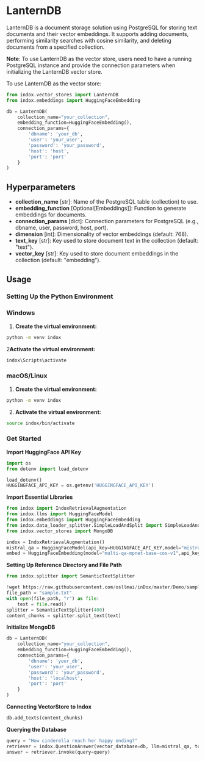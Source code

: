 # LanternDB
LanternDB is a document storage solution using PostgreSQL for storing text documents and their vector embeddings. It supports adding documents, performing similarity searches with cosine similarity, and deleting documents from a specified collection.

**Note**: To use LanternDB as the vector store, users need to have a running PostgreSQL instance and provide the connection parameters when initializing the LanternDB vector store.

To use LanternDB as the vector store:

```python
from indox.vector_stores import LanternDB
from indox.embeddings import HuggingFaceEmbedding

db = LanternDB(
    collection_name="your_collection",
    embedding_function=HuggingFaceEmbedding(),
    connection_params={
        'dbname': 'your_db',
        'user': 'your_user',
        'password': 'your_password',
        'host': 'host',
        'port': 'port'
    }
)
```
## Hyperparameters
- **collection_name** [str]: Name of the PostgreSQL table (collection) to use.
- **embedding_function** [Optional[Embeddings]]: Function to generate embeddings for documents.
- **connection_params** [dict]: Connection parameters for PostgreSQL (e.g., dbname, user, password, host, port).
- **dimension** [int]: Dimensionality of vector embeddings (default: 768).
- **text_key** [str]: Key used to store document text in the collection (default: "text").
- **vector_key** [str]: Key used to store document embeddings in the collection (default: "embedding").

## Usage
### Setting Up the Python Environment
### Windows

1. **Create the virtual environment:**
```bash
python -m venv indox
```
2**Activate the virtual environment:**
```bash
indox\Scripts\activate
```
### macOS/Linux
1. **Create the virtual environment:**
```bash
python -m venv indox
```
2. **Activate the virtual environment:**
```bash
source indox/bin/activate
```
### Get Started
**Import HuggingFace API Key**
```python
import os
from dotenv import load_dotenv

load_dotenv()
HUGGINGFACE_API_KEY = os.getenv('HUGGINGFACE_API_KEY')
```
**Import Essential Libraries**
```python
from indox import IndoxRetrievalAugmentation
from indox.llms import HuggingFaceModel
from indox.embeddings import HuggingFaceEmbedding
from indox.data_loader_splitter.SimpleLoadAndSplit import SimpleLoadAndSplit
from indox.vector_stores import MongoDB

indox = IndoxRetrievalAugmentation()
mistral_qa = HuggingFaceModel(api_key=HUGGINGFACE_API_KEY,model="mistralai/Mistral-7B-Instruct-v0.2")
embed = HuggingFaceEmbedding(model="multi-qa-mpnet-base-cos-v1",api_key=HUGGINGFACE_API_KEY)
```
**Setting Up Reference Directory and File Path**
```python
from indox.splitter import SemanticTextSplitter

!wget https://raw.githubusercontent.com/osllmai/inDox/master/Demo/sample.txt
file_path = "sample.txt"
with open(file_path, "r") as file:
    text = file.read()
splitter = SemanticTextSplitter(400)
content_chunks = splitter.split_text(text)
```
**Initialize MongoDB**
```python
db = LanternDB(
    collection_name="your_collection",
    embedding_function=HuggingFaceEmbedding(),
    connection_params={
        'dbname': 'your_db',
        'user': 'your_user',
        'password': 'your_password',
        'host': 'localhost',
        'port': 'port'
    }
)

```
**Connecting VectorStore to Indox**
```python
db.add_texts(content_chunks)
```
**Querying the Database**
```python
query = "How cinderella reach her happy ending?"
retriever = indox.QuestionAnswer(vector_database=db, llm=mistral_qa, top_k=5, document_relevancy_filter=True)
answer = retriever.invoke(query=query)
```
